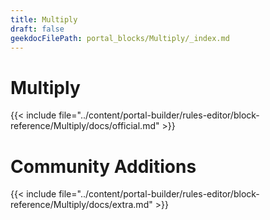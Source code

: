 ```yaml
---
title: Multiply
draft: false
geekdocFilePath: portal_blocks/Multiply/_index.md
---
```

# Multiply
{{< include file="../content/portal-builder/rules-editor/block-reference/Multiply/docs/official.md" >}}

# Community Additions

{{< include file="../content/portal-builder/rules-editor/block-reference/Multiply/docs/extra.md" >}}